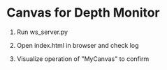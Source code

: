 # Canvas for Depth Monitor

1. Run ws_server.py

2. Open index.html in browser and check log

3. Visualize operation of "MyCanvas" to confirm